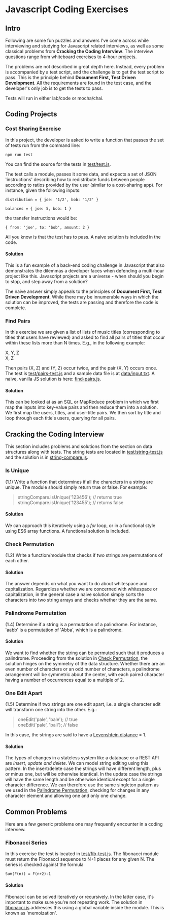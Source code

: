 # Javascript Coding Exercises

## Intro

Following are some fun puzzles and answers I've come across while interviewing and studying for Javascript related interviews, as well as some classical problems from **Cracking the Coding Interview**. The interview questions range from whiteboard exercises to 4-hour projects.

The problems are not described in great depth here. Instead, every problem is accompanied by a test script, and the challenge is to get the test script to pass. This is the principle behind **Document First, Test Driven Development**. All the requirements are found in the test case, and the developer's only job is to get the tests to pass.

Tests will run in either lab/code or mocha/chai.


## Coding Projects

### Cost Sharing Exercise

In this project, the developer is asked to write a function that passes the set of tests run from the command line:

`npm run test`

You can find the source for the tests in [test/test.js](test/test.js).

The test calls a module, passes it some data, and expects a set of JSON 'instructions' describing how to redistribute funds between people according to ratios provided by the user (similar to a cost-sharing app). For instance, given the following inputs:

`distribution = {
  joe: '1/2',
  bob: '1/2'
}`

`balances = {
  joe: 5,
  bob: 1
}`

the transfer instructions would be:

`{
  from: 'joe',
  to: 'bob',
  amount: 2
}`

All you know is that the test has to pass. A naive solution is included in the code.

#### Solution

This is a fun example of a back-end coding challenge in Javascript that also demonstrates the dilemmas a developer faces when defending a multi-hour project like this. Javascript projects are a universe - when should you begin to stop, and step away from a solution?

The naive answer simply appeals to the principles of **Document First, Test Driven Development**. While there may be innumerable ways in which the solution can be improved, the tests are passing and therefore the code is complete.

### Find Pairs

In this exercise we are given a list of lists of music titles (corresponding to titles that users have reviewed) and asked to find all pairs of titles that occur within these lists more than N times. E.g., in the following example:

X, Y, Z  
X, Z  

Then pairs (X, Z) and (Y, Z) occur twice, and the pair (X, Y) occurs once. The test is [test/pairs-test.js](test/pairs-test.js) and a sample data file is at [data/input.txt](data/input.txt). A naive, vanilla JS solution is here: [find-pairs.js](find-pairs.js).

#### Solution

This can be looked at as an SQL or MapReduce problem in which we first map the inputs into key-value pairs and then reduce them into a solution. We first map the users, titles, and user-title pairs. We then sort by title and loop through each title's users, querying for all pairs.


## Cracking the Coding Interview

This section includes problems and solutions from the section on data structures along with tests. The string tests are located in [test/string-test.js](test/string-test.js) and the solution is in [string-compare.js](string-compare.js).

### Is Unique

(1.1) Write a function that determines if all the characters in a string are unique. The module should simply return true or false. For example:

>stringCompare.isUnique('123456'); // returns true  
>stringCompare.isUnique('123455'); // returns false  

#### Solution

We can approach this iteratively using a *for* loop, or in a functional style using ES6 array functions. A functional solution is included.

### Check Permutation

(1.2) Write a function/module that checks if two strings are permutations of each other.

#### Solution

The answer depends on what you want to do about whitespace and capitalization. Regardless whether we are concerned with whitespace or capitalization, in the general case a naive solution simply sorts the characters into two string arrays and checks whether they are the same.

### Palindrome Permutation

(1.4) Determine if a string is a permutation of a palindrome. For instance, 'aabb' is a permutation of 'Abba', which is a palindrome.

#### Solution

We want to find whether the string can be permuted such that it produces a palindrome. Proceeding from the solution in [Check Permutation](#check-permutation), the solution hinges on the symmetry of the data structure. Whether there are an even number of characters or an odd number of characters, a palindrome arrangement will be symmetric about the center, with each paired character having a number of occurrences equal to a multiple of 2.

### One Edit Apart

(1.5) Determine if two strings are one edit apart, i.e. a single character edit will transform one string into the other. E.g.:
  
>oneEdit('pale', 'bale'); // true  
>oneEdit('pale', 'ball'); // false  

In this case, the strings are said to have a [Levenshtein distance](https://github.com/trekhleb/javascript-algorithms/tree/master/src/algorithms/string/levenshtein-distance) = 1.

#### Solution

The types of changes in a stateless system like a database or a REST API are *insert, update and delete*. We can model string editing using this pattern. In the insert/delete case the strings will have different length, plus or minus one, but will be otherwise identical. In the update case the strings will have the same length and be otherwise identical except for a single character difference. We can therefore use the same singleton pattern as we used in the [Palindrome Permutation](#palindrome-permutation), checking for changes in any character element and allowing one and only one change.


## Common Problems

Here are a few generic problems one may frequently encounter in a coding interview.

### Fibonacci Series

In this exercise the test is located in [test/fib-test.js](test/fib-test.js). The fibonacci module must return the Fibonacci sequence to N+1 places for any given N. The series is checked against the formula

`Sum(F(n)) = F(n+2)-1`

#### Solution

Fibonacci can be solved iteratively or recursively. In the latter case, it's important to make sure you're not repeating work. The solution in [fibonacci.js](fibonacci.js) addresses this using a global variable inside the module. This is known as 'memoization'.
